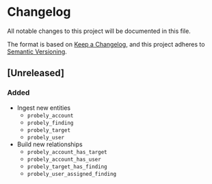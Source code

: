 # Changelog

All notable changes to this project will be documented in this file.

The format is based on [Keep a Changelog](https://keepachangelog.com/en/1.0.0/),
and this project adheres to
[Semantic Versioning](https://semver.org/spec/v2.0.0.html).

## [Unreleased]

### Added

- Ingest new entities
  - `probely_account`
  - `probely_finding`
  - `probely_target`
  - `probely_user`
- Build new relationships
  - `probely_account_has_target`
  - `probely_account_has_user`
  - `probely_target_has_finding`
  - `probely_user_assigned_finding`
